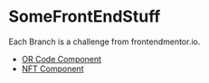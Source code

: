 # SomeFrontEndStuff

Each Branch is a challenge from frontendmentor.io.
- [OR Code Component](https://canhuynhqrcode.netlify.app)
- [NFT Component](https://canhuynhnftcomponent.netlify.app)

